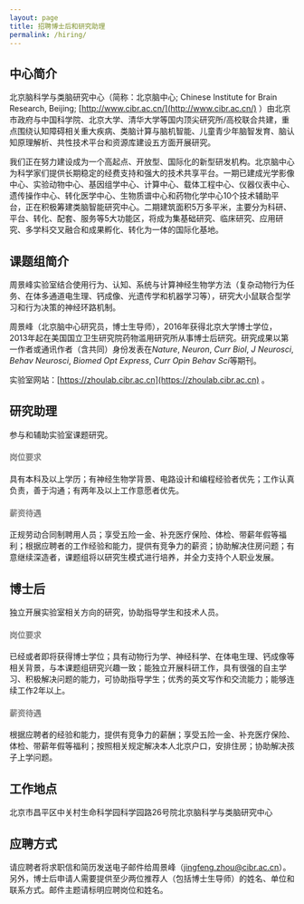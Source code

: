 ```yaml
---
layout: page
title: 招聘博士后和研究助理
permalink: /hiring/
---
```


## 中心简介

北京脑科学与类脑研究中心（简称：北京脑中心; Chinese Institute for Brain Research, Beijing; [http://www.cibr.ac.cn/](http://www.cibr.ac.cn/) ）由北京市政府与中国科学院、北京大学、清华大学等国内顶尖研究所/高校联合共建，重点围绕认知障碍相关重大疾病、类脑计算与脑机智能、儿童青少年脑智发育、脑认知原理解析、共性技术平台和资源库建设五方面开展研究。

我们正在努力建设成为一个高起点、开放型、国际化的新型研发机构。北京脑中心为科学家们提供长期稳定的经费支持和强大的技术共享平台。一期已建成光学影像中心、实验动物中心、基因组学中心、计算中心、载体工程中心、仪器仪表中心、遗传操作中心、转化医学中心、生物质谱中心和药物化学中心10个技术辅助平台，正在积极筹建类脑智能研究中心。二期建筑面积5万多平米，主要分为科研、平台、转化、配套、服务等5大功能区，将成为集基础研究、临床研究、应用研究、多学科交叉融合和成果孵化、转化为一体的国际化基地。

## 课题组简介

周景峰实验室结合使用行为、认知、系统与计算神经生物学方法（复杂动物行为任务、在体多通道电生理、钙成像、光遗传学和机器学习等），研究大小鼠联合型学习和行为决策的神经环路机制。

周景峰（北京脑中心研究员，博士生导师），2016年获得北京大学博士学位，2013年起在美国国立卫生研究院药物滥用研究所从事博士后研究。研究成果以第一作者或通讯作者（含共同）身份发表在*Nature*, *Neuron*, *Curr Biol*, *J Neurosci*, *Behav Neurosci*, *Biomed Opt Express*, *Curr Opin Behav Sci*等期刊。

实验室网站：[https://zhoulab.cibr.ac.cn](https://zhoulab.cibr.ac.cn) 。

## 研究助理

参与和辅助实验室课题研究。

<h4 style="color:gray">岗位要求</h4>

具有本科及以上学历；有神经生物学背景、电路设计和编程经验者优先；工作认真负责，善于沟通；有两年及以上工作意愿者优先。

<h4 style="color:gray">薪资待遇</h4>

正规劳动合同制聘用人员；享受五险一金、补充医疗保险、体检、带薪年假等福利；根据应聘者的工作经验和能力，提供有竞争力的薪资；协助解决住房问题；有意继续深造者，课题组将以研究生模式进行培养，并全力支持个人职业发展。

## 博士后

独立开展实验室相关方向的研究，协助指导学生和技术人员。

<h4 style="color:gray">岗位要求</h4>

已经或者即将获得博士学位；具有动物行为学、神经科学、在体电生理、钙成像等相关背景，与本课题组研究兴趣一致；能独立开展科研工作，具有很强的自主学习、积极解决问题的能力，可协助指导学生；优秀的英文写作和交流能力；能够连续工作2年以上。

<h4 style="color:gray">薪资待遇</h4>

根据应聘者的经验和能力，提供有竞争力的薪酬；享受五险一金、补充医疗保险、体检、带薪年假等福利；按照相关规定解决本人北京户口，安排住房；协助解决孩子上学问题。

## 工作地点

北京市昌平区中关村生命科学园科学园路26号院北京脑科学与类脑研究中心

## 应聘方式

请应聘者将求职信和简历发送电子邮件给周景峰（[jingfeng.zhou@cibr.ac.cn](mailto:jingfeng.zhou@cibr.ac.cn)）。另外，博士后申请人需要提供至少两位推荐人（包括博士生导师）的姓名、单位和联系方式。邮件主题请标明应聘岗位和姓名。

